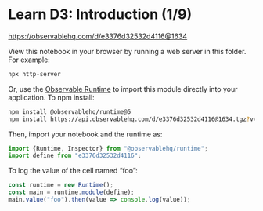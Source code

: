 # Learn D3: Introduction (1/9)

https://observablehq.com/d/e3376d32532d4116@1634

View this notebook in your browser by running a web server in this folder. For
example:

~~~sh
npx http-server
~~~

Or, use the [Observable Runtime](https://github.com/observablehq/runtime) to
import this module directly into your application. To npm install:

~~~sh
npm install @observablehq/runtime@5
npm install https://api.observablehq.com/d/e3376d32532d4116@1634.tgz?v=3
~~~

Then, import your notebook and the runtime as:

~~~js
import {Runtime, Inspector} from "@observablehq/runtime";
import define from "e3376d32532d4116";
~~~

To log the value of the cell named “foo”:

~~~js
const runtime = new Runtime();
const main = runtime.module(define);
main.value("foo").then(value => console.log(value));
~~~
